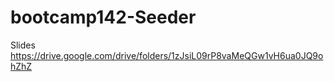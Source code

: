 # bootcamp142-Seeder
Slides 
https://drive.google.com/drive/folders/1zJsiL09rP8vaMeQGw1vH6ua0JQ9ohZhZ
